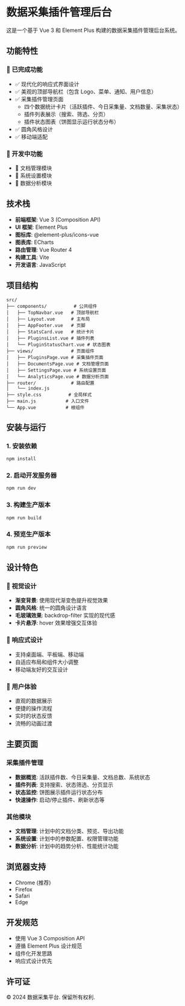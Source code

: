 # 数据采集插件管理后台

这是一个基于 Vue 3 和 Element Plus 构建的数据采集插件管理后台系统。

## 功能特性

### 🎯 已完成功能

-   ✅ 现代化的响应式界面设计
-   ✅ 美观的顶部导航栏（包含 Logo、菜单、通知、用户信息）
-   ✅ 采集插件管理页面
    -   四个数据统计卡片（活跃插件、今日采集量、文档数量、采集状态）
    -   插件列表展示（搜索、筛选、分页）
    -   插件状态图表（饼图显示运行状态分布）
-   ✅ 圆角风格设计
-   ✅ 移动端适配

### 🚧 开发中功能

-   🔄 文档管理模块
-   🔄 系统设置模块
-   🔄 数据分析模块

## 技术栈

-   **前端框架**: Vue 3 (Composition API)
-   **UI 框架**: Element Plus
-   **图标库**: @element-plus/icons-vue
-   **图表库**: ECharts
-   **路由管理**: Vue Router 4
-   **构建工具**: Vite
-   **开发语言**: JavaScript

## 项目结构

```
src/
├── components/          # 公共组件
│   ├── TopNavbar.vue   # 顶部导航栏
│   ├── Layout.vue      # 主布局
│   ├── AppFooter.vue   # 页脚
│   ├── StatsCard.vue   # 统计卡片
│   ├── PluginsList.vue # 插件列表
│   └── PluginStatusChart.vue # 状态图表
├── views/              # 页面组件
│   ├── PluginsPage.vue # 采集插件页面
│   ├── DocumentsPage.vue # 文档管理页面
│   ├── SettingsPage.vue # 系统设置页面
│   └── AnalyticsPage.vue # 数据分析页面
├── router/             # 路由配置
│   └── index.js
├── style.css          # 全局样式
├── main.js           # 入口文件
└── App.vue           # 根组件
```

## 安装与运行

### 1. 安装依赖

```bash
npm install
```

### 2. 启动开发服务器

```bash
npm run dev
```

### 3. 构建生产版本

```bash
npm run build
```

### 4. 预览生产版本

```bash
npm run preview
```

## 设计特色

### 🎨 视觉设计

-   **渐变背景**: 使用现代渐变色提升视觉效果
-   **圆角风格**: 统一的圆角设计语言
-   **毛玻璃效果**: backdrop-filter 实现的现代感
-   **卡片悬浮**: hover 效果增强交互体验

### 📱 响应式设计

-   支持桌面端、平板端、移动端
-   自适应布局和组件大小调整
-   移动端友好的交互设计

### 🎯 用户体验

-   直观的数据展示
-   便捷的操作流程
-   实时的状态反馈
-   流畅的动画过渡

## 主要页面

### 采集插件管理

-   **数据概览**: 活跃插件数、今日采集量、文档总数、系统状态
-   **插件列表**: 支持搜索、状态筛选、分页显示
-   **状态监控**: 饼图展示插件运行状态分布
-   **快速操作**: 启动/停止插件、刷新状态等

### 其他模块

-   **文档管理**: 计划中的文档分类、预览、导出功能
-   **系统设置**: 计划中的参数配置、权限管理功能
-   **数据分析**: 计划中的趋势分析、性能统计功能

## 浏览器支持

-   Chrome (推荐)
-   Firefox
-   Safari
-   Edge

## 开发规范

-   使用 Vue 3 Composition API
-   遵循 Element Plus 设计规范
-   组件化开发思路
-   响应式设计优先

## 许可证

© 2024 数据采集平台. 保留所有权利.
